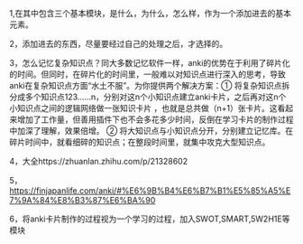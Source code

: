 1,在其中包含三个基本模块，是什么，为什么，怎么样，作为一个添加进去的基本元素。     

2，添加进去的东西，尽量要经过自己的处理之后，才选择的。

3，怎么记忆复杂知识点？同大多数记忆软件一样，anki的优势在于利用了碎片化的时间。但同时，在碎片化的时间里，一般难以对知识点进行深入的思考，导致anki在复杂知识点方面“水土不服”。为你提供两个解决方案：① 将复杂知识点拆分成多个知识点123……n，分别对这n个小知识点建立anki卡片，之后再对这n个小知识点之间的逻辑网络做一张知识卡片 ，也就是总共做（n+1）张卡片。这看起来增加了工作量，但善用插件下也不会多花多少时间，反倒在学习卡片的制作过程中加深了理解，效果倍增。 ② 将大知识点与小知识点分开，分别建立记忆库。在碎片时间中，就看细碎的知识点；在整段时间里，就集中攻克大型知识点。

4，大全https://zhuanlan.zhihu.com/p/21328602

5，https://finjapanlife.com/anki/#%E6%9B%B4%E6%B7%B1%E5%85%A5%E7%9A%84%E8%B3%87%E6%BA%90

6，将anki卡片制作的过程视为一个学习的过程，加入SWOT,SMART,5W2H1E等模块














































